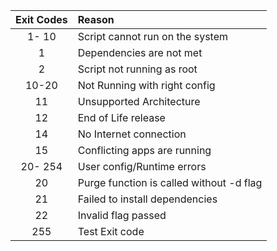 | Exit Codes | Reason |
|:----------:|:-------|
| 1- 10 | Script cannot run on the system |
|  1 | Dependencies are not met |
|  2 | Script not running as root |
| 10-20 | Not Running with right config |
| 11 | Unsupported Architecture |
| 12 | End of Life release |
| 14 | No Internet connection |
| 15 | Conflicting apps are running |
| 20- 254 | User config/Runtime errors |
| 20 | Purge function is  called without -d flag |
| 21 | Failed to install dependencies |
| 22 | Invalid flag passed |
| 255 | Test Exit code |
